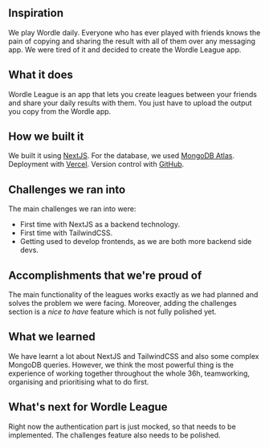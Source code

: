 ## Inspiration

We play Wordle daily. Everyone who has ever played with friends knows the pain of copying and sharing the result with all of them over any messaging app. We were tired of it and decided to create the Wordle League app.

## What it does

Wordle League is an app that lets you create leagues between your friends and share your daily results with them. You just have to upload the output you copy from the Wordle app.

## How we built it

We built it using [NextJS](https://nextjs.org/).
For the database, we used [MongoDB Atlas](https://www.mongodb.com/atlas/database).
Deployment with [Vercel](https://vercel.com/).
Version control with [GitHub](https://github.com).

## Challenges we ran into

The main challenges we ran into were:

- First time with NextJS as a backend technology.
- First time with TailwindCSS.
- Getting used to develop frontends, as we are both more backend side devs.

## Accomplishments that we're proud of

The main functionality of the leagues works exactly as we had planned and solves the problem we were facing. Moreover, adding the challenges section is a _nice to have_ feature which is not fully polished yet.

## What we learned

We have learnt a lot about NextJS and TailwindCSS and also some complex MongoDB queries.
However, we think the most powerful thing is the experience of working together throughout the whole 36h, teamworking, organising and prioritising what to do first.

## What's next for Wordle League

Right now the authentication part is just mocked, so that needs to be implemented. 
The challenges feature also needs to be polished.